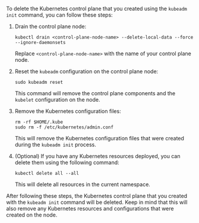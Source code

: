 To delete the Kubernetes control plane that you created using the `kubeadm init` command, you can follow these steps:

1. Drain the control plane node:
   ```
   kubectl drain <control-plane-node-name> --delete-local-data --force --ignore-daemonsets
   ```
   Replace `<control-plane-node-name>` with the name of your control plane node.

2. Reset the `kubeadm` configuration on the control plane node:
   ```
   sudo kubeadm reset
   ```
   This command will remove the control plane components and the `kubelet` configuration on the node.

3. Remove the Kubernetes configuration files:
   ```
   rm -rf $HOME/.kube
   sudo rm -f /etc/kubernetes/admin.conf
   ```
   This will remove the Kubernetes configuration files that were created during the `kubeadm init` process.

4. (Optional) If you have any Kubernetes resources deployed, you can delete them using the following command:
   ```
   kubectl delete all --all
   ```
   This will delete all resources in the current namespace.

After following these steps, the Kubernetes control plane that you created with the `kubeadm init` command will be deleted. Keep in mind that this will also remove any Kubernetes resources and configurations that were created on the node.